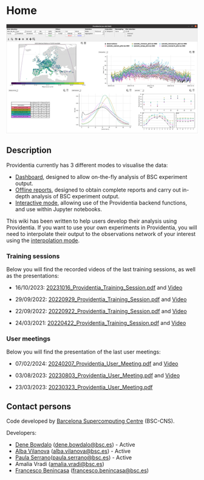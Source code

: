 # Home

![providentia](uploads/6e17102c25a4548563c13de884e68bcb/providentia.png)

## Description

Providentia currently has 3 different modes to visualise the data:

* [Dashboard](Dashboard), designed to allow on-the-fly analysis of BSC experiment output.
* [Offline reports](Offline-reports), designed to obtain complete reports and carry out in-depth analysis of BSC experiment output.
* [Interactive mode](Interactive-mode), allowing use of the Providentia backend functions, and use within Jupyter notebooks.

This wiki has been written to help users develop their analysis using Providentia. If you want to use your own experiments in Providentia, you will need to interpolate their output to the observations network of your interest using the [interpolation mode](Interpolation). 

### Training sessions

Below you will find the recorded videos of the last training sessions, as well as the presentations:

* 16/10/2023: [20231016_Providentia_Training_Session.pdf](uploads/67352971e7c3590cf2cd28be49c4d3a4/20231016_Providentia_Training_Session.pdf) and [Video](https://youtu.be/G-L2VohxSz8?si=8qrMDHvhmP6i-QTX)

* 29/09/2022: [20220929_Providentia_Training_Session.pdf](uploads/cb53f76007306a20ae97ae087b006f64/20220929_Providentia_Training_Session.pdf) and [Video](https://youtu.be/jijPmbvCYgo)

* 22/09/2022: [20220922_Providentia_Training_Session.pdf](uploads/2437f78b677a3a46301f8d53409251da/20220922_Providentia_Training_Session.pdf) and [Video](https://youtu.be/Mz6KFAvEtKA)

* 24/03/2021: [20220422_Providentia_Training_Session.pdf](uploads/734665008f7fd8da6758c4e5c7e4402f/20220422_Providentia_Training_Session.pdf) and [Video](https://www.youtube.com/watch?v=Pu_kXjHM1nw)

### User meetings

Below you will find the presentation of the last user meetings:

* 07/02/2024: [20240207_Providentia_User_Meeting.pdf](uploads/4968fb7be294610aba851ca51accf3a8/20240207_Providentia_User_Meeting.pdf) and [Video](https://www.youtube.com/watch?v=sQrILt4udOU)

* 03/08/2023: [20230803_Providentia_User_Meeting.pdf](uploads/669c2041d40f265dd0f6bec07c75a4e8/20230803_Providentia_User_Meeting.pdf) and [Video](https://www.youtube.com/watch?v=2cJbp772pu0)

* 23/03/2023: [20230323_Providentia_User_Meeting.pdf](uploads/7e5f7f523c2ae7f6b72e7f7ac471261d/20230323_Providentia_User_Meeting.pdf)

## Contact persons

Code developed by [Barcelona Supercomputing Centre](https://www.bsc.es/) (BSC-CNS).

Developers:

* [Dene Bowdalo](https://www.bsc.es/bowdalo-dene) (dene.bowdalo@bsc.es) - Active
* [Alba Vilanova](https://www.bsc.es/vilanova-cortezon-alba) (alba.vilanova@bsc.es) - Active
* [Paula Serrano](https://www.bsc.es/serrano-sierra-paula)(paula.serrano@bsc.es) - Active
* Amalia Vradi (amalia.vradi@bsc.es)
* [Francesco Benincasa](https://www.bsc.es/benincasa-francesco) (francesco.benincasa@bsc.es)